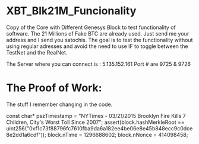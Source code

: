 # XBT_Blk21M_Funcionality
Copy of the Core with Different Genesys Block to test functionality of software.
The 21 Millions of Fake BTC are already used. Just send me your address and I send you satochis.
The goal is to test the functionality without using regular adresses and avoid the need to 
use IF to toggle between the TestNet and the RealNet.

The Server where you can connect is : 5.135.152.161
Port # are 9725 & 9726

# The Proof of Work:
The stuff I remember changing in the code.

const char* pszTimestamp = "NYTimes - 03/21/2015 Brooklyn Fire Kills 7 Children, City's Worst Toll Since 2007";
assert(block.hashMerkleRoot == uint256("0xf1c73f88796fc7610fba9da6a182ee4be06e8e45b848ecc9c0dce8e2dd1a6cdf"));
block.nTime    = 1296688602;
block.nNonce   = 414098458;
